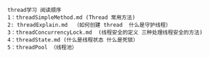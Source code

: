     thread学习 阅读顺序
    1：threadSimpleMethod.md (Thread 常用方法)
    2: threadExplain.md  （如何创建 thread  什么是守护线程）
    3：threadConcurrencyLock.md  (线程安全的定义 三种处理线程安全的方法)
    4：threadState.md (什么是线程状态 什么是死锁）
    5：threadPool （线程池）